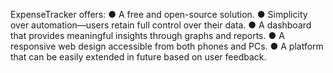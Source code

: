 ExpenseTracker offers:
● A free and open-source solution.
● Simplicity over automation—users retain full control over their data.
● A dashboard that provides meaningful insights through graphs and reports.
● A responsive web design accessible from both phones and PCs.
● A platform that can be easily extended in future based on user feedback.
